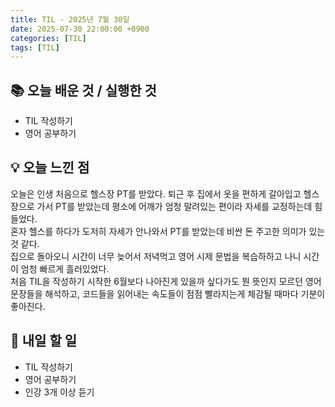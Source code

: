 ```yaml
---
title: TIL - 2025년 7월 30일
date: 2025-07-30 22:00:00 +0900
categories: [TIL]
tags: [TIL]
---
```


## 📚 **오늘 배운 것 / 실행한 것**

- TIL 작성하기
- 영어 공부하기

## 💡 **오늘 느낀 점**

오늘은 인생 처음으로 헬스장 PT를 받았다. 퇴근 후 집에서 옷을 편하게 갈아입고 헬스장으로 가서 PT를 받았는데 평소에 어깨가 엄청 말려있는 편이라 자세를 교정하는데 힘들었다.<br>
혼자 헬스를 하다가 도저히 자세가 안나와서 PT를 받았는데 비싼 돈 주고한 의미가 있는 것 같다.<Br>
집으로 돌아오니 시간이 너무 늦어서 저녁먹고 영어 시제 문법을 복습하하고 나니 시간이 엄청 빠르게 흘러있었다.<br>
처음 TIL을 작성하기 시작한 6월보다 나아진게 있을까 싶다가도 뭔 뜻인지 모르던 영어 문장들을 해석하고, 코드들을 읽어내는 속도들이 점점 빨라지는게 체감될 때마다 기분이 좋아진다.<br>

## 🎯 **내일 할 일**

- TIL 작성하기
- 영어 공부하기
- 인강 3개 이상 듣기